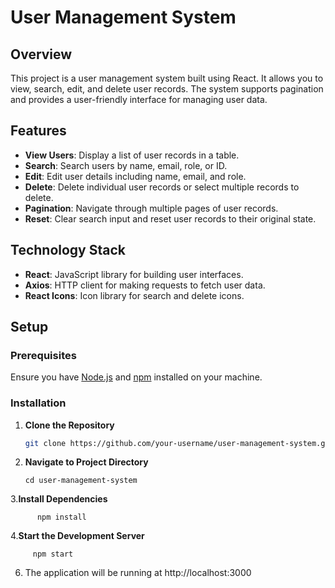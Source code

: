 # User Management System

## Overview

This project is a user management system built using React. It allows you to view, search, edit, and delete user records. The system supports pagination and provides a user-friendly interface for managing user data.

## Features

- **View Users**: Display a list of user records in a table.
- **Search**: Search users by name, email, role, or ID.
- **Edit**: Edit user details including name, email, and role.
- **Delete**: Delete individual user records or select multiple records to delete.
- **Pagination**: Navigate through multiple pages of user records.
- **Reset**: Clear search input and reset user records to their original state.

## Technology Stack

- **React**: JavaScript library for building user interfaces.
- **Axios**: HTTP client for making requests to fetch user data.
- **React Icons**: Icon library for search and delete icons.

## Setup

### Prerequisites

Ensure you have [Node.js](https://nodejs.org/) and [npm](https://www.npmjs.com/) installed on your machine.

### Installation

1. **Clone the Repository**

   ```bash
   git clone https://github.com/your-username/user-management-system.git
   
2. **Navigate to Project Directory**
   
       cd user-management-system
   
3.**Install Dependencies**

          npm install
4.**Start the Development Server**

         npm start
6. The application will be running at http://localhost:3000
   
